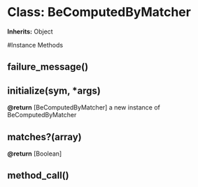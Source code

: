 # Class: BeComputedByMatcher
**Inherits:** Object
    




#Instance Methods
## failure_message() [](#method-i-failure_message)

## initialize(sym, *args) [](#method-i-initialize)

**@return** [BeComputedByMatcher] a new instance of BeComputedByMatcher

## matches?(array) [](#method-i-matches?)

**@return** [Boolean] 

## method_call() [](#method-i-method_call)

